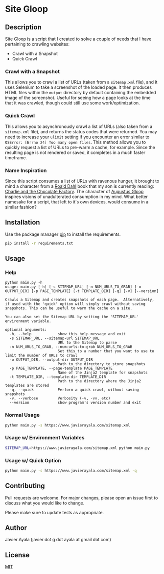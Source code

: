 # Site Gloop

## Description

Site Gloop is a script that I created to solve a couple of needs that I have pertaining to crawling websites:

- Crawl with a Snapshot
- Quick Crawl

### Crawl with a Snapshot

This allows you to crawl a list of URLs (taken from a `sitemap.xml` file), and it uses Selenium to take a screenshot of the loaded page. It then produces HTML files within the `output` directory by default containing the embedded image of the screenshot. Useful for seeing how a page looks at the time that it was crawled, though could still use some work/optimization.

### Quick Crawl

This allows you to asynchronously crawl a list of URLs (also taken from a `sitemap.xml` file), and returns the status codes that were returned. You may need to increase your `ulimit` setting if you encounter an error similar to `OSError: [Errno 24] Too many open files`. This method allows you to quickly request a list of URLs to pre-warm a cache, for example. Since the resulting page is not rendered or saved, it completes in a much faster timeframe.

### Name Inspiration

Since this script consumes a list of URLs with ravenous hunger, it brought to mind a character from a [Roald Dahl](https://en.wikipedia.org/wiki/Roald_Dahl) book that my son is currently reading: [Charlie and the Chocolate Factory](https://en.wikipedia.org/wiki/Charlie_and_the_Chocolate_Factory). The character of [Augustus Gloop](https://en.wikipedia.org/wiki/List_of_Charlie_and_the_Chocolate_Factory_characters#Augustus_Gloop) inspires visions of unadulterated consumption in my mind. What better namesake for a script, that left to it's own devices, would consume in a similar fashion?

## Installation

Use the package manager [pip](https://pip.pypa.io/en/stable/) to install the requirements.

```bash
pip install -r requirements.txt
```

## Usage

### Help

```text
python main.py -h
usage: main.py [-h] [-s SITEMAP_URL] [-n NUM_URLS_TO_GRAB] [-o OUTPUT_DIR] [-p PAGE_TEMPLATE] [-t TEMPLATE_DIR] [-q] [-v] [--version]

Crawls a Sitemap and creates snapshots of each page.  Alternatively,
if used with the 'quick' option will simply crawl without saving
snapshots. This can be useful to warm the cache on a site.

You can also set the Sitemap URL by setting the 'SITEMAP_URL'
environment variable.

optional arguments:
  -h, --help            show this help message and exit
  -s SITEMAP_URL, --sitemap-url SITEMAP_URL
                        URL to the Sitemap to parse
  -n NUM_URLS_TO_GRAB, --num-urls-to-grab NUM_URLS_TO_GRAB
                        Set this to a number that you want to use to limit the number of URLs to crawl
  -o OUTPUT_DIR, --output-dir OUTPUT_DIR
                        Path to the directory to store snapshots
  -p PAGE_TEMPLATE, --page-template PAGE_TEMPLATE
                        Name of the Jinja2 template for snapshots
  -t TEMPLATE_DIR, --template-dir TEMPLATE_DIR
                        Path to the directory where the Jinja2 templates are stored
  -q, --quick           Perform a quick crawl, without saving snapshots
  -v, --verbose         Verbosity (-v, -vv, etc)
  --version             show program's version number and exit
```

### Normal Usage

```bash
python main.py -s https://www.javierayala.com/sitemap.xml
```

### Usage w/ Environment Variables

```bash
SITEMAP_URL=https://www.javierayala.com/sitemap.xml python main.py
```

### Usage w/ Quick Option

```bash
python main.py -s https://www.javierayala.com/sitemap.xml -q
```

## Contributing

Pull requests are welcome. For major changes, please open an issue first to discuss what you would like to change.

Please make sure to update tests as appropriate.

## Author

Javier Ayala (javier dot g dot ayala at gmail dot com)

## License

[MIT](https://choosealicense.com/licenses/mit/)
